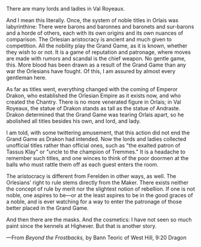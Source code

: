 There are many lords and ladies in Val Royeaux.

And I mean this literally. Once, the system of noble titles in Orlais was labyrinthine: There were barons and baronnes and baronets and sur-barons and a horde of others, each with its own origins and its own nuances of comparison. The Orlesian aristocracy is ancient and much given to competition. All the nobility play the Grand Game, as it is known, whether they wish to or not. It is a game of reputation and patronage, where moves are made with rumors and scandal is the chief weapon. No gentle game, this. More blood has been drawn as a result of the Grand Game than any war the Orlesians have fought. Of this, I am assured by almost every gentleman here.

As far as titles went, everything changed with the coming of Emperor Drakon, who established the Orlesian Empire as it exists now, and who created the Chantry. There is no more venerated figure in Orlais; in Val Royeaux, the statue of Drakon stands as tall as the statue of Andraste. Drakon determined that the Grand Game was tearing Orlais apart, so he abolished all titles besides his own, and lord, and lady.

I am told, with some twittering amusement, that this action did not end the Grand Game as Drakon had intended. Now the lords and ladies collected unofficial titles rather than official ones, such as "the exalted patron of Tassus Klay" or "uncle to the champion of Tremmes." It is a headache to remember such titles, and one winces to think of the poor doormen at the balls who must rattle them off as each guest enters the room.

The aristocracy is different from Ferelden in other ways, as well. The Orlesians' right to rule stems directly from the Maker. There exists neither the concept of rule by merit nor the slightest notion of rebellion. If one is not noble, one aspires to be—or at the least aspires to be in the good graces of a noble, and is ever watching for a way to enter the patronage of those better placed in the Grand Game.

And then there are the masks. And the cosmetics: I have not seen so much paint since the kennels at Highever. But that is another story.

—From <i> Beyond the Frostbacks, </i> by Bann Teoric of West Hill, 9:20 Dragon
